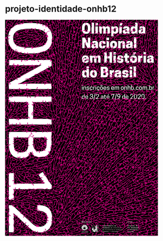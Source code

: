 # projeto-identidade-onhb12

![](https://github.com/caluap/projeto-identidade-onhb12/blob/master/cartaz_ONHB12-Redes_Sociais.png?raw=true)
 
